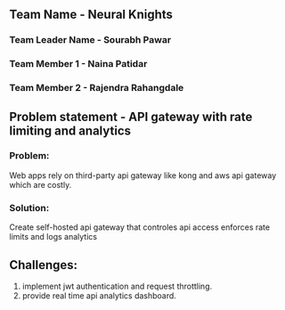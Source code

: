 ## Team Name - Neural Knights 


### Team Leader Name - Sourabh Pawar 
### Team Member 1 - Naina Patidar 
### Team Member 2 - Rajendra Rahangdale 

## Problem statement - API gateway with rate limiting and analytics 
### Problem: 
Web apps rely on third-party api gateway like kong and aws api  gateway which are costly.
### Solution: 
Create self-hosted api gateway that controles api access enforces rate limits and logs analytics

## Challenges: 
1) implement jwt authentication and request throttling.
2) provide real time api analytics dashboard.